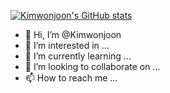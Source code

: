 [![Kimwonjoon's GitHub stats](https://github-readme-stats.vercel.app/api?username=Kimwonjoon)](https://github.com/Kimwonjoon/github-readme-stats)

- 👋 Hi, I’m @Kimwonjoon
- 👀 I’m interested in ...
- 🌱 I’m currently learning ...
- 💞️ I’m looking to collaborate on ...
- 📫 How to reach me ...

<!---
Kimwonjoon/Kimwonjoon is a ✨ special ✨ repository because its `README.md` (this file) appears on your GitHub profile.
You can click the Preview link to take a look at your changes.
--->
